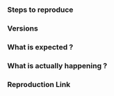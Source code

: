 <!--
Any issue created without this markup will be immediately closed

Reporting a bug?
================
- Always search for your issue first. It may have already been answered, planned or fixed in some branch.

- Can you reproduce the issue outside of your environment? Please provide a jsfiddle or codepen example that demonstrates the bug. A codepen template can be found [here](https://codepen.io/johnjleider/pen/bgJOrX)

Have a feature request?
=======================
- Remove the template from below and provide thoughtful commentary. 

- Answer those questions:
  - What will it allow you to do that you can't do today?
  - How will it make current work-arounds straightforward?
  - What potential bugs and edge cases does it help to avoid?

Do not create new features based on a problem that will only solve edge cases for your project.
-->

<!-- BUG REPORT TEMPLATE -->

### Steps to reproduce

### Versions
<!-- Which versions of Vue, Vuetify, OS, browsers are affected? -->

### What is expected ?
<!-- The behavior you would expect to see -->

### What is actually happening ?
<!-- Is there anything else we should know? -->

### Reproduction Link
<!-- Any issues without a reproduction link will be closed -->

